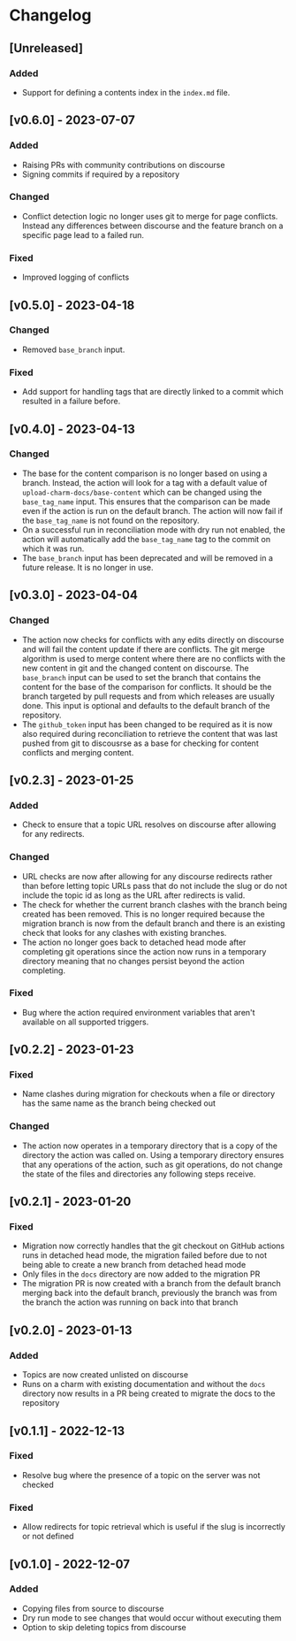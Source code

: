# Changelog

## [Unreleased]

### Added

- Support for defining a contents index in the `index.md` file.

## [v0.6.0] - 2023-07-07

### Added

- Raising PRs with community contributions on discourse
- Signing commits if required by a repository

### Changed

- Conflict detection logic no longer uses git to merge for page conflicts.
  Instead any differences between discourse and the feature branch on a specific
  page lead to a failed run.

### Fixed

- Improved logging of conflicts

## [v0.5.0] - 2023-04-18

### Changed

- Removed `base_branch` input.

### Fixed

- Add support for handling tags that are directly linked to a commit which
  resulted in a failure before.

## [v0.4.0] - 2023-04-13

### Changed

- The base for the content comparison is no longer based on using a branch.
  Instead, the action will look for a tag with a default value of
  `upload-charm-docs/base-content` which can be changed using the
  `base_tag_name` input. This ensures that the comparison can be made even if
  the action is run on the default branch. The action will now fail if the
  `base_tag_name` is not found on the repository.
- On a successful run in reconciliation mode with dry run not enabled, the
  action will automatically add the `base_tag_name` tag to the commit on which
  it was run.
- The `base_branch` input has been deprecated and will be removed in a future
  release. It is no longer in use.

## [v0.3.0] - 2023-04-04

### Changed

- The action now checks for conflicts with any edits directly on discourse and
  will fail the content update if there are conflicts. The git merge algorithm
  is used to merge content where there are no conflicts with the new content in
  git and the changed content on discourse. The `base_branch` input can be used
  to set the branch that contains the content for the base of the comparison for
  conflicts. It should be the branch targeted by pull requests and from which
  releases are usually done. This input is optional and defaults to the default
  branch of the repository.
- The `github_token` input has been changed to be required as it is now also
  required during reconciliation to retrieve the content that was last pushed
  from git to discousrse as a base for checking for content conflicts and
  merging content.

## [v0.2.3] - 2023-01-25

### Added

- Check to ensure that a topic URL resolves on discourse after allowing for any
  redirects.

### Changed

- URL checks are now after allowing for any discourse redirects rather than
  before letting topic URLs pass that do not include the slug or do not include
  the topic id as long as the URL after redirects is valid.
- The check for whether the current branch clashes with the branch being created
  has been removed. This is no longer required because the migration branch is
  now from the default branch and there is an existing check that looks for any
  clashes with existing branches.
- The action no longer goes back to detached head mode after completing git
  operations since the action now runs in a temporary directory meaning that no
  changes persist beyond the action completing.

### Fixed

- Bug where the action required environment variables that aren't available on
  all supported triggers.

## [v0.2.2] - 2023-01-23

### Fixed

- Name clashes during migration for checkouts when a file or directory has the
  same name as the branch being checked out

### Changed

- The action now operates in a temporary directory that is a copy of the
  directory the action was called on. Using a temporary directory ensures that
  any operations of the action, such as git operations, do not change the state
  of the files and directories any following steps receive.

## [v0.2.1] - 2023-01-20

### Fixed

- Migration now correctly handles that the git checkout on GitHub actions runs
  in detached head mode, the migration failed before due to not being able to
  create a new branch from detached head mode
- Only files in the `docs` directory are now added to the migration PR
- The migration PR is now created with a branch from the default branch merging
  back into the default branch, previously the branch was from the branch the
  action was running on back into that branch

## [v0.2.0] - 2023-01-13

### Added

- Topics are now created unlisted on discourse
- Runs on a charm with existing documentation and without the `docs` directory
  now results in a PR being created to migrate the docs to the repository

## [v0.1.1] - 2022-12-13

### Fixed

- Resolve bug where the presence of a topic on the server was not checked

### Fixed

- Allow redirects for topic retrieval which is useful if the slug is
  incorrectly or not defined

## [v0.1.0] - 2022-12-07

### Added

- Copying files from source to discourse
- Dry run mode to see changes that would occur without executing them
- Option to skip deleting topics from discourse

[//]: # "Release links"
[0.1.1]: https://github.com/canonical/upload-charm-docs/releases/v0.1.1
[0.1.0]: https://github.com/canonical/upload-charm-docs/releases/v0.1.0
